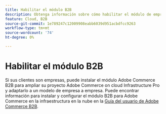 ```yaml
---
title: Habilitar el módulo B2B
description: Obtenga información sobre cómo habilitar el módulo de empresa a empresa para Adobe Commerce en la infraestructura en la nube.
feature: Cloud, B2B
source-git-commit: 1e789247c12009908eabb6039d951acbdfcc9263
workflow-type: tm+mt
source-wordcount: '74'
ht-degree: 0%

---
```


# Habilitar el módulo B2B

Si sus clientes son empresas, puede instalar el módulo Adobe Commerce B2B para ampliar su proyecto Adobe Commerce on cloud Infrastructure Pro y adaptarlo a un modelo de empresa a empresa. Puede encontrar información para instalar y configurar el módulo B2B para Adobe Commerce en la infraestructura en la nube en la [Guía del usuario de Adobe Commerce B2B](https://experienceleague.adobe.com/docs/commerce-admin/b2b/guide-overview.html).


